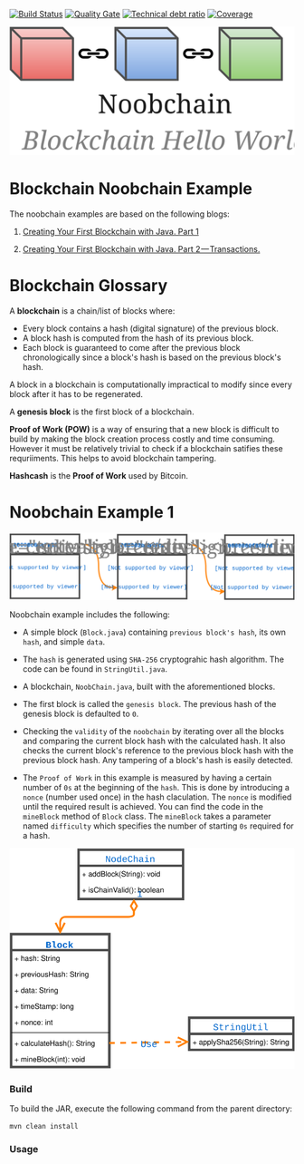 [![Build Status][travis-badge]][travis-badge-url]
[![Quality Gate][sonarqube-badge]][sonarqube-badge-url] 
[![Technical debt ratio][technical-debt-ratio-badge]][technical-debt-ratio-badge-url] 
[![Coverage][coverage-badge]][coverage-badge-url]

![](./img/bockchain-noobchain.svg)

Blockchain Noobchain Example
==================================
The noobchain examples are based on the following blogs:

1. [Creating Your First Blockchain with Java. Part 1](https://medium.com/programmers-blockchain/create-simple-blockchain-java-tutorial-from-scratch-6eeed3cb03fa)

1. [Creating Your First Blockchain with Java. Part 2 — Transactions.](https://medium.com/programmers-blockchain/creating-your-first-blockchain-with-java-part-2-transactions-2cdac335e0ce)


Blockchain Glossary
=======================

A **blockchain** is a chain/list of blocks where:
 - Every block contains a hash (digital signature) of the previous block. 
 - A block hash is computed from the hash of its previous block.
 - Each block is guaranteed to come after the previous block chronologically 
 since a block's hash is based on the previous block's hash.
 
A block in a blockchain is computationally impractical to modify since every 
block after it has to be regenerated.

A **genesis block** is the first block of a blockchain.

**Proof of Work (POW)** is a way of ensuring that a new block is difficult to build by
making the block creation process costly and time consuming. However it must be 
relatively trivial to check if a blockchain satifies these requriiments. This 
helps to avoid blockchain tampering.

**Hashcash** is the **Proof of Work** used by Bitcoin. 

Noobchain Example 1
====================

![](./img/blockchain.svg)

Noobchain example includes the following:

- A simple block (`Block.java`) containing `previous block's hash`, its own 
`hash`, and simple `data`.

- The `hash` is generated using `SHA-256` cryptograhic hash algorithm. The code
can be found in `StringUtil.java`.

- A blockchain, `NoobChain.java`, built with the aforementioned blocks.

- The first block is called the `genesis block`. The previous hash of the 
 genesis block is defaulted to `0`.

- Checking the `validity` of the `noobchain` by iterating over all the blocks and
comparing the current block hash with the calculated hash. It also checks the 
current block's reference to the previous block hash with the previous block hash.
Any tampering of a block's hash is easily detected.

- The `Proof of Work` in this example is measured by having a certain number of 
`0s` at the beginning of the `hash`. This is done by introducing a `nonce` 
(number used once) in the hash claculation. The `nonce` is modified until the 
required result is achieved. You can find the code in the `mineBlock` method
of `Block` class. The `mineBlock` takes a parameter named `difficulty` which
specifies the number of starting `0s` required for a hash.

![](./img/noobchain-class-dia.svg)


### Build
To build the JAR, execute the following command from the parent directory:

```
mvn clean install
```

### Usage

 
[travis-badge]: https://travis-ci.org/indrabasak/blockchain-noobchain.svg?branch=master
[travis-badge-url]: https://travis-ci.org/indrabasak/blockchain-noobchain/

[sonarqube-badge]: https://sonarcloud.io/api/badges/gate?key=com.basaki:blockchain-noobchain
[sonarqube-badge-url]: https://sonarcloud.io/dashboard/index/com.basaki:blockchain-noobchain 

[technical-debt-ratio-badge]: https://sonarcloud.io/api/badges/measure?key=com.basaki:blockchain-noobchain&metric=sqale_debt_ratio
[technical-debt-ratio-badge-url]: https://sonarcloud.io/dashboard/index/com.basaki:blockchain-noobchain

[coverage-badge]: https://sonarcloud.io/api/badges/measure?key=com.basaki:blockchain-noobchain&metric=coverage
[coverage-badge-url]: https://sonarcloud.io/dashboard/index/com.basaki:blockchain-noobchain
